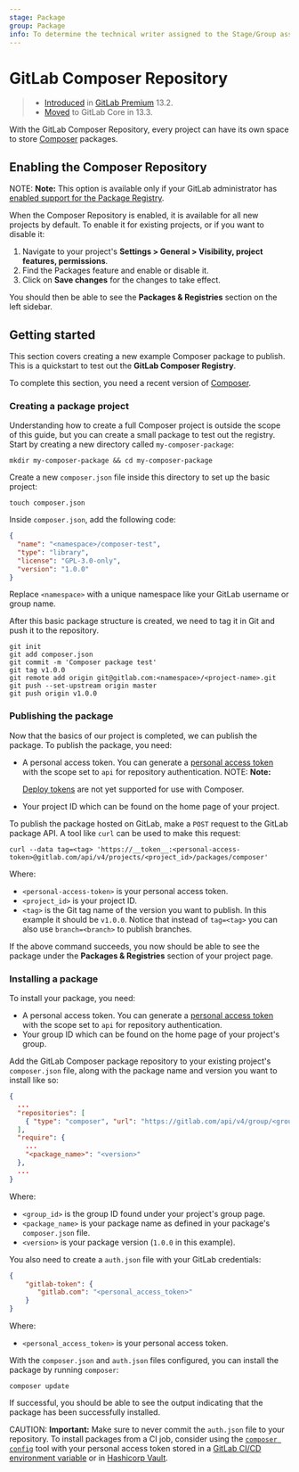 ```yaml
---
stage: Package
group: Package
info: To determine the technical writer assigned to the Stage/Group associated with this page, see https://about.gitlab.com/handbook/engineering/ux/technical-writing/#designated-technical-writers
---
```


# GitLab Composer Repository

> - [Introduced](https://gitlab.com/gitlab-org/gitlab/-/issues/15886) in [GitLab Premium](https://about.gitlab.com/pricing/) 13.2.
> - [Moved](https://gitlab.com/gitlab-org/gitlab/-/issues/221259) to GitLab Core in 13.3.

With the GitLab Composer Repository, every project can have its own space to store [Composer](https://getcomposer.org/) packages.

## Enabling the Composer Repository

NOTE: **Note:**
This option is available only if your GitLab administrator has
[enabled support for the Package Registry](../../../administration/packages/index.md).

When the Composer Repository is enabled, it is available for all new projects
by default. To enable it for existing projects, or if you want to disable it:

1. Navigate to your project's **Settings > General > Visibility, project features, permissions**.
1. Find the Packages feature and enable or disable it.
1. Click on **Save changes** for the changes to take effect.

You should then be able to see the **Packages & Registries** section on the left sidebar.

## Getting started

This section covers creating a new example Composer package to publish. This is a
quickstart to test out the **GitLab Composer Registry**.

To complete this section, you need a recent version of [Composer](https://getcomposer.org/).

### Creating a package project

Understanding how to create a full Composer project is outside the scope of this
guide, but you can create a small package to test out the registry. Start by
creating a new directory called `my-composer-package`:

```shell
mkdir my-composer-package && cd my-composer-package
```

Create a new `composer.json` file inside this directory to set up the basic project:

```shell
touch composer.json
```

Inside `composer.json`, add the following code:

```json
{
  "name": "<namespace>/composer-test",
  "type": "library",
  "license": "GPL-3.0-only",
  "version": "1.0.0"
}
```

Replace `<namespace>` with a unique namespace like your GitLab username or group name.

After this basic package structure is created, we need to tag it in Git and push it to the repository.

```shell
git init
git add composer.json
git commit -m 'Composer package test'
git tag v1.0.0
git remote add origin git@gitlab.com:<namespace>/<project-name>.git
git push --set-upstream origin master
git push origin v1.0.0
```

### Publishing the package

Now that the basics of our project is completed, we can publish the package.
To publish the package, you need:

- A personal access token. You can generate a [personal access token](../../../user/profile/personal_access_tokens.md) with the scope set to `api` for repository authentication.
   NOTE: **Note:**

  [Deploy tokens](./../../project/deploy_tokens/index.md) are not yet supported for use with Composer.

- Your project ID which can be found on the home page of your project.

To publish the package hosted on GitLab, make a `POST` request to the GitLab package API.
A tool like `curl` can be used to make this request:

```shell
curl --data tag=<tag> 'https://__token__:<personal-access-token>@gitlab.com/api/v4/projects/<project_id>/packages/composer'
```

Where:

- `<personal-access-token>` is your personal access token.
- `<project_id>` is your project ID.
- `<tag>` is the Git tag name of the version you want to publish. In this example it should be `v1.0.0`. Notice that instead of `tag=<tag>` you can also use `branch=<branch>` to publish branches.

If the above command succeeds, you now should be able to see the package under the **Packages & Registries** section of your project page.

### Installing a package

To install your package, you need:

- A personal access token. You can generate a [personal access token](../../../user/profile/personal_access_tokens.md) with the scope set to `api` for repository authentication.
- Your group ID which can be found on the home page of your project's group.

Add the GitLab Composer package repository to your existing project's `composer.json` file, along with the package name and version you want to install like so:

```json
{
  ...
  "repositories": [
    { "type": "composer", "url": "https://gitlab.com/api/v4/group/<group_id>/-/packages/composer/packages.json" }
  ],
  "require": {
    ...
    "<package_name>": "<version>"
  },
  ...
}
```

Where:

- `<group_id>` is the group ID found under your project's group page.
- `<package_name>` is your package name as defined in your package's `composer.json` file.
- `<version>` is your package version (`1.0.0` in this example).

You also need to create a `auth.json` file with your GitLab credentials:

```json
{
    "gitlab-token": {
       "gitlab.com": "<personal_access_token>"
    }
}
```

Where:

- `<personal_access_token>` is your personal access token.

With the `composer.json` and `auth.json` files configured, you can install the package by running `composer`:

```shell
composer update
```

If successful, you should be able to see the output indicating that the package has been successfully installed.

CAUTION: **Important:**
Make sure to never commit the `auth.json` file to your repository. To install packages from a CI job,
consider using the [`composer config`](https://getcomposer.org/doc/articles/handling-private-packages-with-satis.md#authentication) tool with your personal access token
stored in a [GitLab CI/CD environment variable](../../../ci/variables/README.md) or in
[Hashicorp Vault](../../../ci/examples/authenticating-with-hashicorp-vault/index.md).
